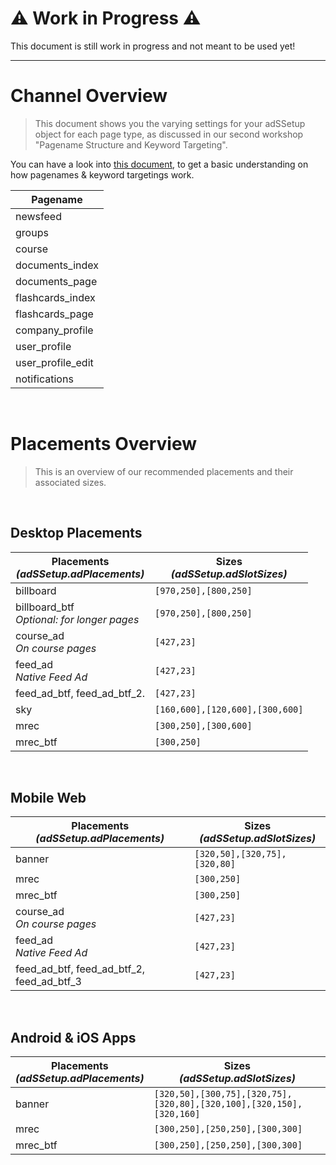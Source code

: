 
# :warning: Work in Progress :warning:
This document is still work in progress and not meant to be used yet! 


--------


# Channel Overview

> This document shows you the varying settings for your adSSetup object for each page type, as discussed in our second workshop "Pagename Structure and Keyword Targeting".


You can have a look into [this document](https://github.com/spring-media/adsolutions-implementationReference/blob/master/general/pagename-structure.md), to get a basic understanding on how pagenames & keyword targetings work.


| Pagename          |
|-------------------|
| newsfeed          |
| groups            |
| course            |
| documents_index   |
| documents_page    |
| flashcards_index  |
| flashcards_page   |
| company_profile   |
| user_profile      |
| user_profile_edit |
| notifications     |

<br>

# Placements Overview

> This is an overview of our recommended placements and their associated sizes.

<br>

## Desktop Placements

| Placements<br>_(adSSetup.adPlacements)_ | Sizes<br>_(adSSetup.adSlotSizes)_ |
|---------------|-----------------------|
| billboard     | `[970,250],[800,250]` |
| billboard_btf<br>_Optional: for longer pages_ | `[970,250],[800,250]` |
| course_ad<br>_On course pages_ | `[427,23]` |
| feed_ad <br>_Native Feed Ad_  | `[427,23]` |
| feed_ad_btf, feed_ad_btf_2.   | `[427,23]` |
| sky           | `[160,600],[120,600],[300,600]` |
| mrec          | `[300,250],[300,600]`           |
| mrec_btf      | `[300,250]`           |


<br>

## Mobile Web 

| Placements<br>_(adSSetup.adPlacements)_ | Sizes<br>_(adSSetup.adSlotSizes)_ |
|---------------|------------------------------|
| banner        | `[320,50],[320,75],[320,80]` |
| mrec          | `[300,250]`                  |
| mrec_btf      | `[300,250]`                  |
| course_ad<br>_On course pages_ | `[427,23]` |
| feed_ad <br>_Native Feed Ad_  | `[427,23]`   |
| feed_ad_btf, feed_ad_btf_2, feed_ad_btf_3  | `[427,23]` |


<br>

## Android & iOS Apps

| Placements<br>_(adSSetup.adPlacements)_ | Sizes<br>_(adSSetup.adSlotSizes)_ |
|------------|-------|
| banner     | `[320,50],[300,75],[320,75],[320,80],[320,100],[320,150],[320,160]` |
| mrec       | `[300,250],[250,250],[300,300]` |
| mrec_btf   | `[300,250],[250,250],[300,300]` |


